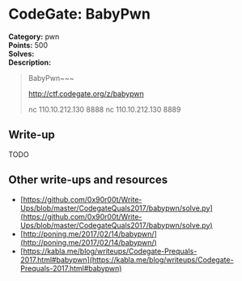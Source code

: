 # CodeGate: BabyPwn

**Category:** pwn  
**Points:** 500  
**Solves:**  
**Description:**  

> BabyPwn~~~
> 
> http://ctf.codegate.org/z/babypwn
> 
> nc 110.10.212.130 8888
> nc 110.10.212.130 8889

## Write-up

TODO

## Other write-ups and resources

* [https://github.com/0x90r00t/Write-Ups/blob/master/CodegateQuals2017/babypwn/solve.py](https://github.com/0x90r00t/Write-Ups/blob/master/CodegateQuals2017/babypwn/solve.py)
* [http://poning.me/2017/02/14/babypwn/](http://poning.me/2017/02/14/babypwn/)
* [https://kabla.me/blog/writeups/Codegate-Prequals-2017.html#babypwn](https://kabla.me/blog/writeups/Codegate-Prequals-2017.html#babypwn)
